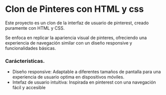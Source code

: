 # Clon de Pinteres con HTML y css
Este proyecto es un clon de la interfaz de usuario de pinterest, creado puramente con HTML y CSS.

Se enfoca en replicar la apariencia visual de pinteres, ofreciendo una experiencia de navegación similar con un diseño responsive y funcionalidades básicas.

### Carácterísticas.

* Diseño responsive: Adaptable a diferentes tamaños de pantalla para una experiencia de usuario optima en dispositivos móviles.
* Intefaz de usuario intuitiva: Inspirada en pinterest con una navegación fácil y accesible
